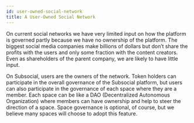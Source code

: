 ```yaml
---
id: user-owned-social-network
title: A User-Owned Social Network
---
```


On current social networks we have very limited input on how the platform is governed partly
because we have no ownership of the platform. The biggest social media companies make
billions of dollars but don’t share the profits with the users and only some fraction with the
content creators. Even as shareholders of the parent company, we are likely to have little input.

On Subsocial, users are the owners of the network. Token holders can participate in the overall
governance of the Subsocial platform, but users can also participate in the governance of each
space where they are a member. Each space can be like a DAO (Decentralized Autonomous
Organization) where members can have ownership and help to steer the direction of a space. 
Space governance is optional, of course, but we believe many spaces will choose to
adopt this feature.

